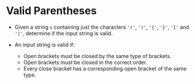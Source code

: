 # Valid Parentheses

- Given a string `s` containing just the characters `'('`, `')'`, `'{'`, `'}'`, `'['` and `']'`, determine if the input string is valid.

- An input string is valid if:
  - Open brackets must be closed by the same type of brackets.
  - Open brackets must be closed in the correct order.
  - Every close bracket has a corresponding open bracket of the same type.
